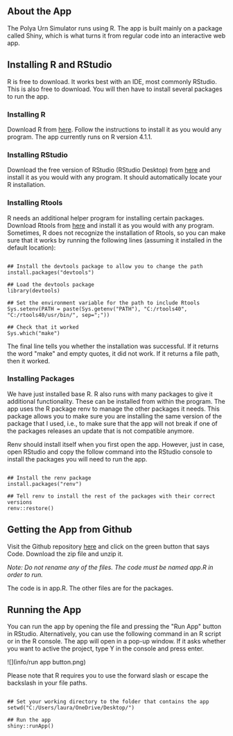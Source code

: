 ## About the App

The Polya Urn Simulator runs using R. The app is built mainly on a package called Shiny, which is what turns it from regular code into an interactive web app. 

## Installing R and RStudio

R is free to download. It works best with an IDE, most commonly RStudio. This is also free to download. You will then have to install several packages to run the app. 

### Installing R

Download R from [here](http://lib.stat.cmu.edu/R/CRAN/). Follow the instructions to install it as you would any program. The app currently runs on R version 4.1.1.

### Installing RStudio

Download the free version of RStudio (RStudio Desktop) from [here](https://www.rstudio.com/products/rstudio/download/) and install it as you would with any program. It should automatically locate your R installation. 

### Installing Rtools

R needs an additional helper program for installing certain packages. Download Rtools from [here](https://cran.r-project.org/bin/windows/Rtools/) and install it as you would with any program. Sometimes, R does not recognize the installation of Rtools, so you can make sure that it works by running the following lines (assuming it installed in the default location): 

```{r eval=FALSE}

## Install the devtools package to allow you to change the path 
install.packages("devtools")

## Load the devtools package
library(devtools)

## Set the environment variable for the path to include Rtools
Sys.setenv(PATH = paste(Sys.getenv("PATH"), "C:/rtools40", "C:/rtools40/usr/bin/", sep=";"))

## Check that it worked
Sys.which("make")

```

The final line tells you whether the installation was successful. If it returns the word "make" and empty quotes, it did not work. If it returns a file path, then it worked. 

### Installing Packages

We have just installed base R. R also runs with many packages to give it additional functionality. These can be installed from within the program. The app uses the R package renv to manage the other packages it needs. This package allows you to make sure you are installing the same version of the package that I used, i.e., to make sure that the app will not break if one of the packages releases an update that is not compatible anymore. 

Renv should install itself when you first open the app. However, just in case, open RStudio and copy the follow command into the RStudio console to install the packages you will need to run the app. 

```{r eval=FALSE}

## Install the renv package
install.packages("renv")

## Tell renv to install the rest of the packages with their correct versions
renv::restore()

```


## Getting the App from Github

Visit the Github repository [here](https://github.com/laurakcaron/Polya-Urns-Simulations) and click on the green button that says Code. Download the zip file and unzip it.

*Note: Do not rename any of the files. The code must be named app.R in order to run.*

The code is in app.R. The other files are for the packages. 

## Running the App

You can run the app by opening the file and pressing the "Run App" button in RStudio. Alternatively, you can use the following command in an R script or in the R console. The app will open in a pop-up window. If it asks whether you want to active the project, type Y in the console and press enter.

![](info/run app button.png)

Please note that R requires you to use the forward slash or escape the backslash in your file paths. 

```{r eval=FALSE}

## Set your working directory to the folder that contains the app
setwd("C:/Users/laura/OneDrive/Desktop/")

## Run the app
shiny::runApp()

```

